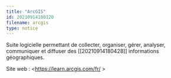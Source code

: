 ```yaml
---
title: "ArcGIS"
id: 20210914180120
filename: arcgis
type: notice
---
```


Suite logicielle permettant de collecter, organiser, gérer, analyser, communiquer et diffuser des [[20210914180428]] informations géographiques.

Site web : <https://learn.arcgis.com/fr/ >

